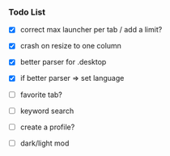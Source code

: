 ### Todo List

* [x] correct max launcher per tab / add a limit?
* [x] crash on resize to one column
* [x] better parser for .desktop
* [x] if better parser => set language
* [ ] favorite tab?
* [ ] keyword search
* [ ] create a profile?
* [ ] dark/light mod

